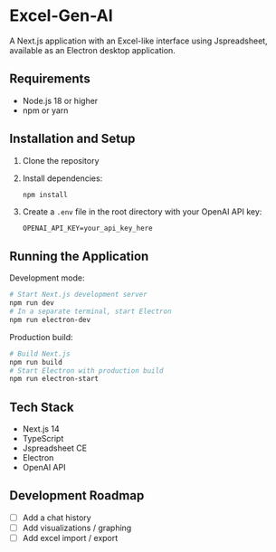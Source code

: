 # Excel-Gen-AI

A Next.js application with an Excel-like interface using Jspreadsheet, available as an Electron desktop application.

## Requirements

- Node.js 18 or higher
- npm or yarn

## Installation and Setup

1. Clone the repository

2. Install dependencies:
   ```bash
   npm install
   ```

3. Create a `.env` file in the root directory with your OpenAI API key:
   ```
   OPENAI_API_KEY=your_api_key_here
   ```

## Running the Application

Development mode:
```bash
# Start Next.js development server
npm run dev
# In a separate terminal, start Electron
npm run electron-dev
```

Production build:
```bash
# Build Next.js
npm run build
# Start Electron with production build
npm run electron-start
```

## Tech Stack

- Next.js 14
- TypeScript
- Jspreadsheet CE
- Electron
- OpenAI API


## Development Roadmap
- [ ] Add a chat history
- [ ] Add visualizations / graphing
- [ ] Add excel import / export
